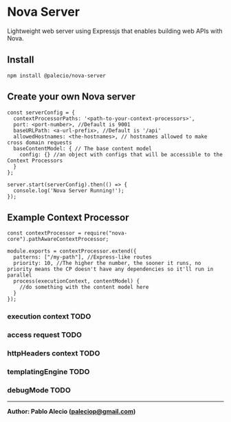 # Nova Server
Lightweight web server using Expressjs that enables building web APIs with Nova.

## Install

```
npm install @palecio/nova-server
```

## Create your own Nova server
```
const serverConfig = {
  contextProcessorPaths: '<path-to-your-context-processors>',
  port: <port-number>, //Default is 9001
  baseURLPath: <a-url-prefix>, //Default is '/api'
  allowedHostnames: <the-hostnames>, // hostnames allowed to make cross domain requests
  baseContentModel: { // The base content model 
    config: {} //an object with configs that will be accessible to the Context Processors 
  }
};

server.start(serverConfig).then(() => {
  console.log('Nova Server Running!');
});
```

## Example Context Processor
```
const contextProcessor = require("nova-core").pathAwareContextProcessor;

module.exports = contextProcessor.extend({
  patterns: ["/my-path"], //Express-like routes
  priority: 10, //The higher the number, the sooner it runs, no priority means the CP doesn't have any dependencies so it'll run in parallel
  process(executionContext, contentModel) {
    //do something with the content model here
  }
});
```

### execution context TODO
### access request TODO
### httpHeaders context TODO
### templatingEngine TODO
### debugMode TODO

---
**Author: Pablo Alecio (paleciop@gmail.com)**
